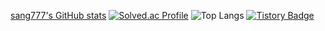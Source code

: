 [sang777's GitHub stats](https://github-readme-stats.vercel.app/api?username=sang777&show_icons=true&theme=cobalt)
[![Solved.ac Profile](http://mazassumnida.wtf/api/generate_badge?boj=sang777)](https://solved.ac/sang777)
![Top Langs](https://github-readme-stats.vercel.app/api/top-langs/?username=sang777&layout=compact&theme=cobalt)
[![Tistory Badge](https://img.shields.io/badge/Tech%20Blog-555263?style=flat&logoColor=white)]("https://codehouse0224.tistory.com//)
